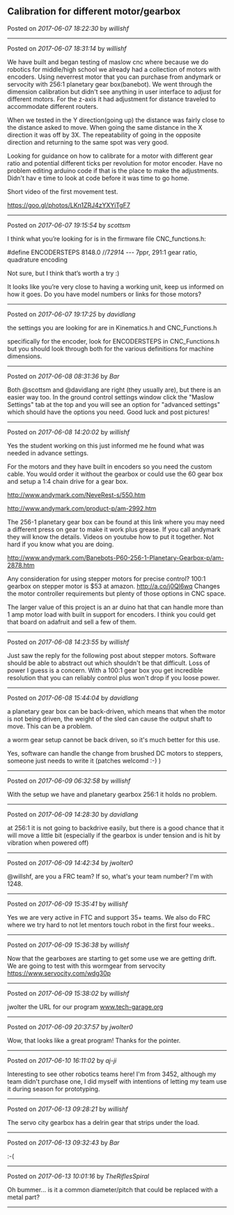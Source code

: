 ## Calibration for different motor/gearbox
Posted on *2017-06-07 18:22:30* by *willishf*



---

Posted on *2017-06-07 18:31:14* by *willishf*

We have  built and began testing of maslow cnc where because we do robotics for middle/high school we already had a collection of motors with encoders. Using neverrest motor that you can purchase from andymark or servocity with 256:1 planetary gear box(banebot). We went through the dimension calibration but didn't see anything in user interface to adjust for different motors. For the z-axis it had adjustment for distance traveled to accommodate different routers. 

When we tested in the Y direction(going up) the distance was fairly close to the distance asked to move. When going the same distance in the X direction it was off by 3X. The repeatability of going in the opposite direction and returning to the same spot was very good. 

Looking for guidance on how to calibrate for a motor with different gear ratio and potential different ticks per revolution for motor encoder. Have no problem editing arduino code if that is the place to make the adjustments. Didn't hav e time to look at code before it was time to go home. 

Short video of the first movement test. 

https://goo.gl/photos/LKn1ZRJ4zYXYiTgF7

---

Posted on *2017-06-07 19:15:54* by *scottsm*

I think what you’re looking for is in the firmware file CNC_functions.h:

#define ENCODERSTEPS   8148.0 //7*291*4 --- 7ppr, 291:1 gear ratio, quadrature encoding

Not sure, but I think that’s worth a try :)

It looks like you’re very close to having a working unit, keep us informed on how it goes. Do you have model numbers or links for those motors?

---

Posted on *2017-06-07 19:17:25* by *davidlang*

the settings you are looking for are in Kinematics.h and CNC_Functions.h

specifically for the encoder, look for ENCODERSTEPS in CNC_Functions.h but you should look through both for the various definitions for machine dimensions.

---

Posted on *2017-06-08 08:31:36* by *Bar*

Both @scottsm and @davidlang are right (they usually are), but there is an easier way too. In the ground control settings window click the "Maslow Settings" tab at the top and you will see an option for "advanced settings" which should have the options you need. Good luck and post pictures!

---

Posted on *2017-06-08 14:20:02* by *willishf*

Yes the student working on this just informed me he found what was needed in advance settings.

For the motors and they have built in encoders so you need the custom cable. You would order it without the gearbox or could use the 60 gear box and setup a 1:4 chain drive for a gear box. 

http://www.andymark.com/NeveRest-s/550.htm

http://www.andymark.com/product-p/am-2992.htm

The 256-1 planetary gear box can be found at this link where you may need a different press on gear to make it work plus grease. If you call andymark they will know the details. Videos on youtube how to put it together. Not hard if you know what you are doing. 

http://www.andymark.com/Banebots-P60-256-1-Planetary-Gearbox-p/am-2878.htm

Any consideration for using stepper motors for precise control?  100:1 gearbox on stepper motor is $53 at amazon. http://a.co/j0Ql6wq Changes the motor controller requirements but plenty of those options in CNC space. 

The larger value of this project is an ar duino hat that can handle more than 1 amp motor load with built in support for encoders. I think you could get that board on adafruit and sell a few of them.

---

Posted on *2017-06-08 14:23:55* by *willishf*

Just saw the reply for the following post about stepper motors. Software should be able to abstract out which shouldn't be that difficult. Loss of power I guess is a concern. With a 100:1 gear box you get incredible resolution that you can reliably control plus won't drop if you loose power.

---

Posted on *2017-06-08 15:44:04* by *davidlang*

a planetary gear box can be back-driven, which means that when the motor is not being driven, the weight of the sled can cause the output shaft to move. This can be a problem.

a worm gear setup cannot be back driven, so it's much better for this use.

Yes, software can handle the change from brushed DC motors to steppers, someone just needs to write it  (patches welcomd :-) )

---

Posted on *2017-06-09 06:32:58* by *willishf*

With the setup we have and planetary gearbox 256:1 it holds no problem.

---

Posted on *2017-06-09 14:28:30* by *davidlang*

at 256:1 it is not going to backdrive easily, but there is a good chance that it will move a little bit (especially if the gearbox is under tension and is hit by vibration when powered off)

---

Posted on *2017-06-09 14:42:34* by *jwolter0*

@willshf, are you a FRC team?  If so, what's your team number?  I'm with 1248.

---

Posted on *2017-06-09 15:35:41* by *willishf*

Yes we are very active in FTC and support 35+ teams. We also do FRC where we try hard to not let mentors touch robot in the first four weeks..

---

Posted on *2017-06-09 15:36:38* by *willishf*

Now that the gearboxes are starting to get some use we are getting drift. We are going to test with this wormgear from servocity https://www.servocity.com/wdg30p

---

Posted on *2017-06-09 15:38:02* by *willishf*

jwolter the URL for our program www.tech-garage.org

---

Posted on *2017-06-09 20:37:57* by *jwolter0*

Wow, that looks like a great program!  Thanks for the pointer.

---

Posted on *2017-06-10 16:11:02* by *aj-ji*

Interesting to see other robotics teams here! I'm from 3452, although my team didn't purchase one, I did myself with intentions of letting my team use it during season for prototyping.

---

Posted on *2017-06-13 09:28:21* by *willishf*

The servo city gearbox has a delrin gear that strips under the load.

---

Posted on *2017-06-13 09:32:43* by *Bar*

:-(

---

Posted on *2017-06-13 10:01:16* by *TheRiflesSpiral*

Oh bummer... is it a common diameter/pitch that could be replaced with a metal part?

---

